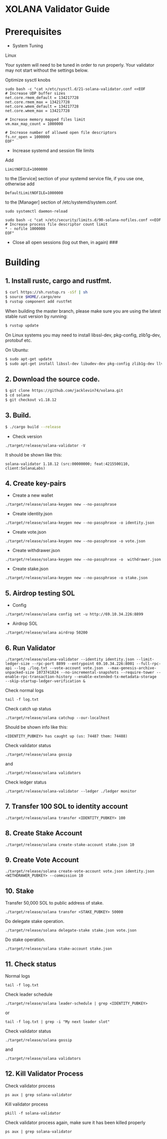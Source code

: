 # XOLANA Validator Guide

# Prerequisites

* System Tuning

Linux

Your system will need to be tuned in order to run properly. Your validator may not start without the settings below.

Optimize sysctl knobs

```
sudo bash -c "cat >/etc/sysctl.d/21-solana-validator.conf <<EOF
# Increase UDP buffer sizes
net.core.rmem_default = 134217728
net.core.rmem_max = 134217728
net.core.wmem_default = 134217728
net.core.wmem_max = 134217728

# Increase memory mapped files limit
vm.max_map_count = 1000000

# Increase number of allowed open file descriptors
fs.nr_open = 1000000
EOF"
```

* Increase systemd and session file limits

Add
```
LimitNOFILE=1000000
```
to the [Service] section of your systemd service file, if you use one, otherwise add
```
DefaultLimitNOFILE=1000000
```
to the [Manager] section of /etc/systemd/system.conf.
```
sudo systemctl daemon-reload

sudo bash -c "cat >/etc/security/limits.d/90-solana-nofiles.conf <<EOF
# Increase process file descriptor count limit
* - nofile 1000000
EOF"
```

* Close all open sessions (log out then, in again) ###



# Building

## **1. Install rustc, cargo and rustfmt.**

```bash
$ curl https://sh.rustup.rs -sSf | sh
$ source $HOME/.cargo/env
$ rustup component add rustfmt
```

When building the master branch, please make sure you are using the latest stable rust version by running:

```bash
$ rustup update
```

On Linux systems you may need to install libssl-dev, pkg-config, zlib1g-dev, protobuf etc.

On Ubuntu:
```bash
$ sudo apt-get update
$ sudo apt-get install libssl-dev libudev-dev pkg-config zlib1g-dev llvm clang cmake make libprotobuf-dev protobuf-compiler
```

## **2. Download the source code.**

```bash
$ git clone https://github.com/jacklevin74/xolana.git
$ cd solana
$ git checkout v1.18.12
```

## **3. Build.**

```bash
$ ./cargo build --release
```

* Check version

```
./target/release/solana-validator -V
```
It should be shown like this:
```
solana-validator 1.18.12 (src:00000000; feat:4215500110, client:SolanaLabs)
```

## **4. Create key-pairs**

* Create a new wallet

```
./target/release/solana-keygen new --no-passphrase
```

* Create identity.json

```
./target/release/solana-keygen new --no-passphrase -o identity.json
```

* Create vote.json

```
./target/release/solana-keygen new --no-passphrase -o vote.json
```

* Create withdrawer.json

```
./target/release/solana-keygen new --no-passphrase -o  withdrawer.json
```

* Create stake.json

```
./target/release/solana-keygen new --no-passphrase -o stake.json
```

## **5. Airdrop testing SOL**

* Config 

```
./target/release/solana config set -u http://69.10.34.226:8899
```

* Airdrop SOL

```
./target/release/solana airdrop 50200
```

## **6. Run Validator**

```
./target/release/solana-validator --identity identity.json --limit-ledger-size --rpc-port 8899 --entrypoint 69.10.34.226:8001 --full-rpc-api --log ./log.txt --vote-account vote.json  --max-genesis-archive-unpacked-size 1073741824 --no-incremental-snapshots --require-tower --enable-rpc-transaction-history --enable-extended-tx-metadata-storage  --skip-startup-ledger-verification &
```

Check normal logs
```
tail -f log.txt
```

Check catch up status

```
./target/release/solana catchup --our-localhost
```

Should be shown info like this:

```
<IDENTITY_PUBKEY> has caught up (us: 74487 them: 74488)
```

Check validator status

```
./target/release/solana gossip
```
and 

```
./target/release/solana validators
```

Check ledger status

```
./target/release/solana-validator --ledger ./ledger monitor
```

## **7. Transfer 100 SOL to identity account**

```
./target/release/solana transfer <IDENTITY_PUBKEY> 100
```

## **8. Create Stake Account**

```
./target/release/solana create-stake-account stake.json 10
```

## **9. Create Vote Account**

```
./target/release/solana create-vote-account vote.json identity.json  <WITHDRAWER_PUBKEY> --commission 10
```

## **10. Stake**

Transfer 50,000 SOL to public address of stake.

```
./target/release/solana transfer <STAKE_PUBKEY> 50000
```

Do delegate stake operation.

```
./target/release/solana delegate-stake stake.json vote.json
```

Do stake operation.

```
./target/release/solana stake-account stake.json
```

## **11. Check status**

Normal logs
```
tail -f log.txt
```

Check leader schedule
```
./target/release/solana leader-schedule | grep <IDENTITY_PUBKEY>
```
or 
```
tail -f log.txt | grep -i "My next leader slot"
```

Check validator status

```
./target/release/solana gossip
```
and 

```
./target/release/solana validators
```

## **12. Kill Validator Process**

Check validator process

```
ps aux | grep solana-validator
```

Kill validator process

```
pkill -f solana-validator
```

Check validator process again, make sure it has been killed properly

```
ps aux | grep solana-validator
```